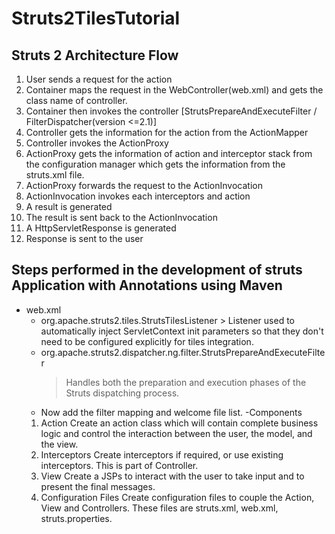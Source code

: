 # Struts2TilesTutorial

## Struts 2 Architecture Flow

1. User sends a request for the action
2. Container maps the request in the WebController(web.xml) and gets the class name of controller.
3. Container then invokes the controller [StrutsPrepareAndExecuteFilter / FilterDispatcher(version <=2.1)]
4. Controller gets the information for the action from the ActionMapper
5. Controller invokes the ActionProxy
6. ActionProxy gets the information of action and interceptor stack from the configuration manager which gets the information from the struts.xml file.
7. ActionProxy forwards the request to the ActionInvocation
8. ActionInvocation invokes each interceptors and action
9. A result is generated
10. The result is sent back to the ActionInvocation
11. A HttpServletResponse is generated
12. Response is sent to the user

## Steps performed in the development of struts Application with Annotations using Maven

- web.xml
	- <listener>
      <listener-class>org.apache.struts2.tiles.StrutsTilesListener</listener-class>
      </listener>
	  > Listener used to automatically inject ServletContext init parameters so that they don't need to be configured explicitly for tiles integration.
	- org.apache.struts2.dispatcher.ng.filter.StrutsPrepareAndExecuteFilter
	  > Handles both the preparation and execution phases of the Struts dispatching process.
	- Now add the filter mapping and welcome file list.
-Components
	1. Action
				Create an action class which will contain complete business logic and control the interaction between the user, the model, and the view.
	2. Interceptors
				Create interceptors if required, or use existing interceptors. This is part of Controller.
	3. View
				Create a JSPs to interact with the user to take input and to present the final messages.
	4. Configuration Files
				Create configuration files to couple the Action, View and Controllers. These files are struts.xml, web.xml, struts.properties.